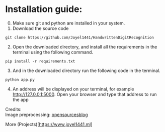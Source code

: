 # Installation guide:
0. Make sure git and python are installed in your system.
1. Download the source code
```
git clone https://github.com/Joyel1441/HandwrittenDigitRecognition
```
2. Open the downloaded directory, and install all the requirements in the terminal using the following command.
```
pip install -r requirements.txt
```
3. And in the downloaded directory run the following code in the terminal.
```
python app.py
```
4. An address will be displayed on your terminal, for example http://127.0.0.1:5000.
Open your browser and type that address to run the app

Credits:\
Image preprocessing: [opensourcesblog](https://github.com/opensourcesblog/tensorflow-mnist)

More (Projects)[https://www.joyel1441.ml]
